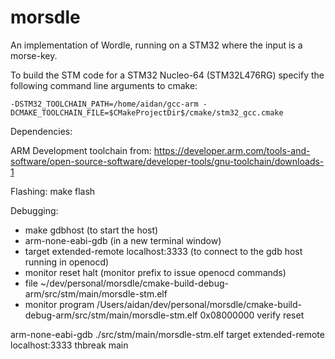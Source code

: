 # morsdle
An implementation of Wordle, running on a STM32 where the input is a morse-key.


To build the STM code for a STM32 Nucleo-64 (STM32L476RG) specify the following command line arguments to cmake:

`-DSTM32_TOOLCHAIN_PATH=/home/aidan/gcc-arm -DCMAKE_TOOLCHAIN_FILE=$CMakeProjectDir$/cmake/stm32_gcc.cmake`

Dependencies:

ARM Development toolchain from: 
https://developer.arm.com/tools-and-software/open-source-software/developer-tools/gnu-toolchain/downloads-1

Flashing:
make flash

Debugging:

* make gdbhost (to start the host)
* arm-none-eabi-gdb (in a new terminal window)
* target extended-remote localhost:3333 (to connect to the gdb host running in openocd)
* monitor reset halt (monitor prefix to issue openocd commands)
* file ~/dev/personal/morsdle/cmake-build-debug-arm/src/stm/main/morsdle-stm.elf
* monitor program /Users/aidan/dev/personal/morsdle/cmake-build-debug-arm/src/stm/main/morsdle-stm.elf 0x08000000 verify reset


arm-none-eabi-gdb ./src/stm/main/morsdle-stm.elf
target extended-remote localhost:3333
thbreak main


